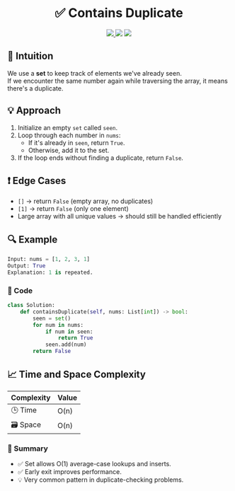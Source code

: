 <h1 align="center">✅ Contains Duplicate</h1>

<p align="center">
  <a href="https://leetcode.com/problems/contains-duplicate/">
    <img src="https://img.shields.io/badge/LeetCode-Contains%20Duplicate-brightgreen?logo=leetcode&style=flat-square" />
  </a>
  <img src="https://img.shields.io/badge/Difficulty-Easy-green?style=flat-square" />
  <img src="https://img.shields.io/badge/Category-Array%2C%20Hashing%2C%20Set-blueviolet?style=flat-square" />
</p>


## 🧠 Intuition

We use a **set** to keep track of elements we've already seen.  
If we encounter the same number again while traversing the array, it means there's a duplicate.


## 💡 Approach

1. Initialize an empty `set` called `seen`.
2. Loop through each number in `nums`:
   - If it's already in `seen`, return `True`.
   - Otherwise, add it to the set.
3. If the loop ends without finding a duplicate, return `False`.


## ❗ Edge Cases

- `[]` → return `False` (empty array, no duplicates)  
- `[1]` → return `False` (only one element)  
- Large array with all unique values → should still be handled efficiently


## 🔍 Example

```python
Input: nums = [1, 2, 3, 1]
Output: True
Explanation: 1 is repeated.
```

### 🧾 Code
```python
class Solution:
    def containsDuplicate(self, nums: List[int]) -> bool:
        seen = set()
        for num in nums:
            if num in seen:
                return True
            seen.add(num)
        return False
```

## 📈 Time and Space Complexity

| Complexity | Value |
|------------|--------|
| 🕒 Time     | O(n)   |
| 🗃️ Space    | O(n)   |

### 📌 Summary

- ✅ Set allows O(1) average-case lookups and inserts.
- ✅ Early exit improves performance.
- 💡 Very common pattern in duplicate-checking problems.

